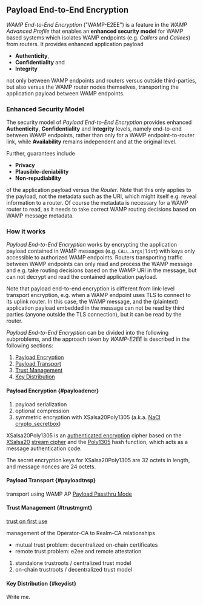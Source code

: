 ## Payload End-to-End Encryption

*WAMP End-to-End Encryption* ("WAMP-E2EE") is a feature in the *WAMP Advanced Profile* that enables an
**enhanced security model** for WAMP based systems which isolates WAMP endpoints (e.g. *Callers* and *Callees*)
from routers. It provides enhanced application payload

* **Authenticity**,
* **Confidentiality** and
* **Integrity**

not only between WAMP endpoints and routers versus outside third-parties, but also versus the WAMP router nodes
themselves, transporting the application payload between WAMP endpoints.

### Enhanced Security Model

The security model of *Payload End-to-End Encryption* provides enhanced **Authenticity**, **Confidentiality** and
**Integrity** levels, namely end-to-end between WAMP endpoints, rather than only for a WAMP endpoint-to-router link,
while **Availability** remains independent and at the original level.

Further, guarantees include

* **Privacy**
* **Plausible-deniability**
* **Non-repudiability**

of the application payload versus the *Router*.
Note that this only applies to the payload, not the metadata such as the URI, which might itself e.g. reveal
information to a router. Of course the metadata is necessary for a WAMP router to read, as it needs to take
correct WAMP routing decisions based on WAMP message metadata.

### How it works

*Payload End-to-End Encryption* works by encrypting the application payload contained in WAMP messages
(e.g. `CALL.args|list`) with keys only accessible to authorized WAMP endpoints. Routers transporting traffic between
WAMP endpoints can only read and process the WAMP message and e.g. take routing decisions based on the WAMP URI in
the message, but can not decrypt and read the contained application payload.

Note that payload end-to-end encryption is different from link-level transport encryption, e.g. when a WAMP endpoint
uses TLS to connect to its uplink router. In this case, the WAMP message, and the (plaintext) application payload
embedded in the message can not be read by third parties (anyone outside the TLS connection), but it can be read
by the router.

*Payload End-to-End Encryption* can be divided into the following subproblems, and the approach taken by *WAMP-E2EE*
is described in the following sections:

1. [Payload Encryption](#payloadencr)
2. [Payload Transport](#payloadtnsp)
3. [Trust Management](#trustmgmt)
4. [Key Distribution](#keydist)

#### Payload Encryption {#payloadencr}

1. payload serialization
2. optional compression
3. symmetric encryption with XSalsa20Poly1305 (a.k.a. [NaCl crypto_secretbox](https://nacl.cr.yp.to/secretbox.html))

XSalsa20Poly1305 is an [authenticated encryption](https://en.wikipedia.org/wiki/Authenticated_encryption) cipher
based on
the [XSalsa20](https://en.wikipedia.org/wiki/Salsa20) [stream cipher](https://en.wikipedia.org/wiki/Stream_cipher)
and the [Poly1305](https://en.wikipedia.org/wiki/Poly1305) hash function, which acts as a message authentication code.

The secret encryption keys for XSalsa20Poly1305 are 32 octets in length, and message nonces are 24 octets.

#### Payload Transport {#payloadtnsp}

transport using WAMP AP [Payload Passthru Mode](#payload-passthru-mode)

#### Trust Management {#trustmgmt}

[trust on first use](https://en.wikipedia.org/wiki/Trust_on_first_use)

management of the Operator-CA to Realm-CA relationships

* mutual trust problem: decentralized on-chain certificates
* remote trust problem: e2ee and remote attestation

1) standalone trustroots / centralized trust model
2) on-chain trustroots / decentralized trust model

#### Key Distribution {#keydist}

Write me.
